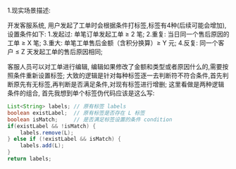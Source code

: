 1.现实场景描述:

开发客服系统, 用户发起了工单时会根据条件打标签,标签有4种(后续可能会增加),设置条件如下:
1.发起过: 单笔订单发起工单 ≥ 2 笔;
2.重复: 当日同一个售后原因的工单 ≥ X 笔;
3.重大: 单笔工单售后金额（含积分换算）≥ Y 元;
4.反复: 同一个客户 ≤ Z 天发起工单的售后原因相同;

客服人员可以对工单进行编辑, 编辑如果修改了金额和类型或者原因什么的,需要按照条件重新设置标签;
大致的逻辑是针对每种标签逐一去判断符不符合条件,首先判断原先有无标签,再判断是否满足条件,对现有标签进行增删;
这里看做是两种逻辑条件的组合, 首先我想到单个标签伪代码应该是这么写:

```java
List<String> labels; // 原有标签 labels
boolean existLabel;  // 原有标签是否存在 L 标签
boolean isMatch;     // 是否满足标签设置的条件 condition
if(existLabel && !isMatch) {
	labels.remove(L);
} else if (!existLabel && isMatch) {
	labels.add(L);
}
return labels;
```

